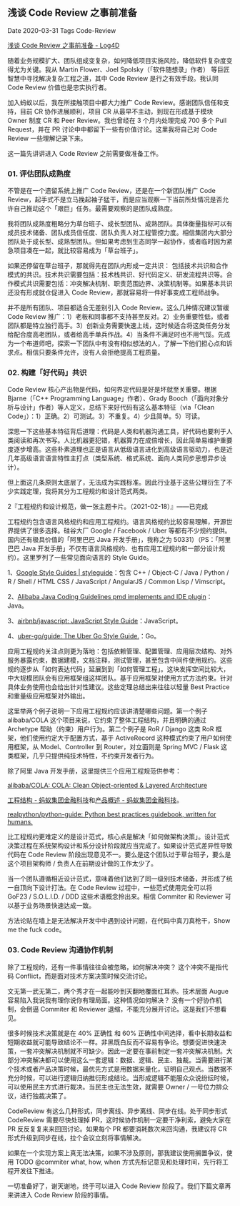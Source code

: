 ## 浅谈 Code Review 之事前准备

Date  2020-03-31 Tags Code-Review

[浅谈 Code Review 之事前准备 - Log4D](https://blog.alswl.com/2020/03/before-code-review/)

随着业务规模扩大、团队组成变复杂，如何降低项目实施风险，降低软件复杂度变得尤为关键。我从 Martin Flower、Joel Spolsky（「软件随想录」作者） 等巨匠智慧中寻找解决复杂工程之道，其中 Code Review 是行之有效手段。我认同 Code Review 价值也是忠实执行者。

加入蚂蚁以后，我在所接触项目中都大力推广 Code Review。感谢团队信任和支持，目前 CR 协作进展顺利，项目 CR 从最早不主动，到现在形成基于模块 Owner 制度 CR 和 Peer Review。我也曾经在 3 个月内处理完成 700 多个 Pull Request，并在 PR 讨论中中都留下一些有价值讨论。这里我将自己对 Code Review 一些理解记录下来。

这一篇先讲讲进入 Code Review 之前需要做准备工作。

### 01. 评估团队成熟度

不管是在一个遗留系统上推广 Code Review，还是在一个新团队推广 Code Review，起手式不是立马挽起袖子猛干，而是应当观察一下当前所处情况是否允许自己推动这个「艰巨」任务。最需要观察的是团队成熟度。

我将团队成熟度粗略分为草台班子、成长型团队、成熟团队。具体衡量指标可以有成员技术储备、团队成员信任度、团队负责人对工程管控力度。相信集团内大部分团队处于成长型、成熟型团队。但如果考虑到生态同学一起协作，或者临时因为紧急项目凑在一起，就比较容易成为「草台班子」。

如果还停留在草台班子，那就得先在团队内形成一定共识： 包括技术共识和合作模式的共识。技术共识需要包括：技术栈共识、好代码定义、研发流程共识等。合作模式共识需要包括：冲突解决机制、职责范围边界、决策机制等。如果基本共识还没有形成就仓促进入 Code Review，那就容易将一件好事变成工程师战争。

并不是所有团队、项目都适合无差别引入 Code Review。这么几种情况建议暂缓 Code Review 推广：1）老板和同事都不支持甚至反对。2）业务重要性低，或者团队都是特立独行高手。3）创新业务需要快速上线，这时候适合将这类任务分发给配合度高老团队，或者给高手单兵作战。4）当条件不满足时也不用气馁。先成为一个布道师吧，探索一下团队中有没有相似想法的人，了解一下他们担心点和诉求点。相信只要条件允许，没有人会拒绝提高工程质量。

### 02. 构建「好代码」共识

Code Review 核心产出物是代码，如何界定代码是好是坏就至关重要。根据 Bjarne（「C++ Programming Language」作者）、Grady Booch（「面向对象分析与设计」作者）等人定义，总结下来好代码有这么基本特征（via「Clean Code」）：1）正确。2）可测试。3）不重复。4）少且简单。5）可读。

深思一下这些基本特征背后道理：代码是人类和机器沟通工具，好代码也要利于人类阅读和再次书写。人比机器更犯错，机器算力在成倍增长，因此简单易维护重要度逐步增高。这些朴素道理也正是语言从低级语言进化到高级语言驱动力，也是近几年高级语言语言特性主打点（类型系统、格式系统、面向人类同步思想异步设计）。

但上面这几条原则太底层了，无法成为实践标准。因此行业基于这些公理衍生了不少实践定理，我将其分为工程规约和设计范式两类。

2『工程规约和设计规范，做一张主题卡片。（2021-02-18）』——已完成

工程规约包含语言风格规约和应用工程规约。语言风格规约比较容易理解，开源世界提供了很多选择。硅谷大厂 Google / Facebook / Uber 等都有不少规约提供。国内还有极具价值的「阿里巴巴 Java 开发手册」，我称之为 50331）（PS：「阿里巴巴 Java 开发手册」不仅有语言风格规约、也有应用工程规约和一部分设计规约）。这里罗列了一些常见面向语言的 Style Guide。

1、[Google Style Guides | styleguide](https://google.github.io/styleguide/)：包含 C++ / Object-C / Java / Python / R / Shell / HTML CSS / JavaScript / AngularJS / Common Lisp / Vimscript。

2、[Alibaba Java Coding Guidelines pmd implements and IDE plugin](https://github.com/alibaba/p3c)：Java。

3、[airbnb/javascript: JavaScript Style Guide](https://github.com/airbnb/javascript)：JavaScript。

4、[uber-go/guide: The Uber Go Style Guide.](https://github.com/uber-go/guide)：Go。

应用工程规约关注点则更为落地：包括依赖管理、配置管理、应用层次结构、对外服务暴露约束，数据建模，文档注释，测试管理，甚至包含中间件使用规约。这些规约逐步从「如何表达代码」延展到到「如何管理工程」。这块发挥空间比较大，中大规模团队会有应用框架组这样团队。基于应用框架对使用方式方法约束。针对具体业务使用也会给出针对性建议。这些定理总结出来往往以轻量 Best Practice 和重量级应用框架对外输出。

这里举两个例子说明一下应用工程规约应该讲清楚哪些问题。第一个例子 alibaba/COLA 这个项目来说，它约束了整体工程结构，并且明确的通过 Archetype 帮助（约束）用户行为。第二个例子是 RoR / Django 这类 RoR 框架，他们使用约定大于配置方式，基于 ActiveRecord 这种模式约束了用户如何使用框架，从 Model、Controller 到 Router，对立面则是 Spring MVC / Flask 这类框架，几乎只提供纯技术特性，不约束开发者行为。

除了阿里 Java 开发手册，这里提供三个应用工程规范供参考：

[alibaba/COLA: COLA: Clean Object-oriented & Layered Architecture](https://github.com/alibaba/COLA)

[工程结构 - 蚂蚁集团金融科技](https://tech.antfin.com/docs/2/48599)和[产品概述 - 蚂蚁集团金融科技](https://tech.antfin.com/docs/2/56003)。

[realpython/python-guide: Python best practices guidebook, written for humans.](https://github.com/realpython/python-guide)

比工程规约更难定义的是设计范式，核心点是解决「如何做架构决策」。设计范式决策过程在系统架构设计和系分设计阶段就应当完成了。如果设计范式差异性导致代码在 Code Review 阶段出现意见不一。要么是这个团队过于草台班子，要么是这个项目架构师 / 负责人在前期设计做的工作太少了。

当一个团队遵循相近设计范式，意味着他们达到了同一级别技术储备，并形成了统一自顶向下设计打法。在 Code Review 过程中，一些范式使用完全可以将 GoF23 / S.O.L.I.D. / DDD 这些术语概念拎出来。相信 Commiter 和 Reviewer 可以基于业务场景快速达成一致。

方法论贴在墙上是无法解决开发中中遇到设计问题，在代码中真刀真枪干，Show me the fuck code。

### 03. Code Review 沟通协作机制

除了工程规约，还有一件事情往往会被忽略，如何解决冲突？ 这个冲突不是指代码 Conflict，而是面对技术方案决策时候交流讨论。

文无第一武无第二，两个秀才在一起能吵到天翻地覆面红耳赤。技术层面 Augue 容易陷入我说我有理你说你有理局面。这种情况如何解决？ 没有一个好协作机制，会倒逼 Commiter 和 Reviewer 退缩，不能充分展开讨论。这是我们不想看见。

很多时候技术决策就是在 40% 正确性 和 60% 正确性中间选择，看中长期收益和短期收益就可能导致结论不一样。非黑既白反而不容易有争论。想要促进快速决策，一套冲突解决机制就不可缺少。因此一定要在事前制定一套冲突解决机制。大部分冲突解决都可以使用这么一套逻辑：数据、逻辑、民主、独裁。当需要进行某个技术或者产品决策时候，最优先方式是用数据来量化，证明自己观点。当数据不充分时候，可以进行逻辑归纳推衍形成结论。当形成逻辑不能服众众说纷纭时候，可以使用民主方式进行裁决。当民主也无法生效，就需要 Owner / 一号位力排众议，进行独裁决策了。

CodeReview 有这么几种形式，同步离线、异步离线、同步在线。处于同步形式 CodeReview 需要尽快处理掉 PR，这时候协作机制一定要干净利索，避免大家在 PR 反反复复来来回回讨论。如果每个 PR 都要消耗数次来回沟通，我建议将 CR 形式升级到同步在线，拉个会议立刻将事情解决。

如果在一个实现方案上真无法决策，如果不涉及原则，那我建议使用搁置争议，使用 TODO @commiter what, how, when 方式先标记意见和处理时间，先行将工程开发往下推进。

一切准备好了，谢天谢地，终于可以进入 Code Review 阶段了。我们下篇文章再来讲进入 Code Review 阶段的事情。